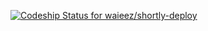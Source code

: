 [ ![Codeship Status for waieez/shortly-deploy](https://codeship.com/projects/c448c870-a78b-0132-707d-2eb3789e9959/status?branch=master)](https://codeship.com/projects/67221)